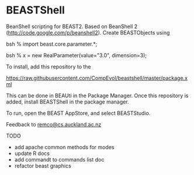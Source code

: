 BEASTShell
==========

BeanShell scripting for BEAST2. 
Based on BeanShell 2 (http://code.google.com/p/beanshell2).
Create BEASTObjects using

  bsh % import beast.core.parameter.*;

  bsh % x = new RealParameter(value="3.0", dimension=3);

To install, add this repository to the

https://raw.githubusercontent.com/CompEvol/beastshell/master/package.xml

This can be done in BEAUti in the Package Manager. Once this repository is added, install BEASTShell in the package manager.

To run, open the BEAST AppStore, and select BEASTStudio.

Feedback to remco@cs.auckland.ac.nz

TODO
- add apache common methods for modes
- update R docs
- add commandt to commands list doc
- refactor beast graphics
